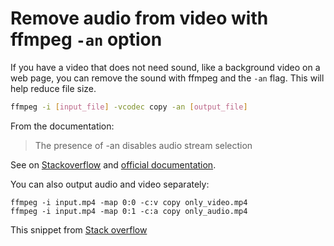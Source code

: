 # Remove audio from video with ffmpeg `-an` option

If you have a video that does not need sound, like a background video on a web page, you can remove the sound with ffmpeg and the `-an` flag. This will help reduce file size.

```bash
ffmpeg -i [input_file] -vcodec copy -an [output_file]
```

From the documentation: 
> The presence of -an disables audio stream selection

See on [Stackoverflow](https://superuser.com/questions/268985/remove-audio-from-video-file-with-ffmpeg#268986) and [official documentation](https://ffmpeg.org/ffmpeg.html#Audio-Options).

You can also output audio and video separately:

```
ffmpeg -i input.mp4 -map 0:0 -c:v copy only_video.mp4
ffmpeg -i input.mp4 -map 0:1 -c:a copy only_audio.mp4
```
This snippet from [Stack overflow](https://stackoverflow.com/questions/32703344/does-removing-audio-from-a-video-file-reduce-its-size#32703391)


